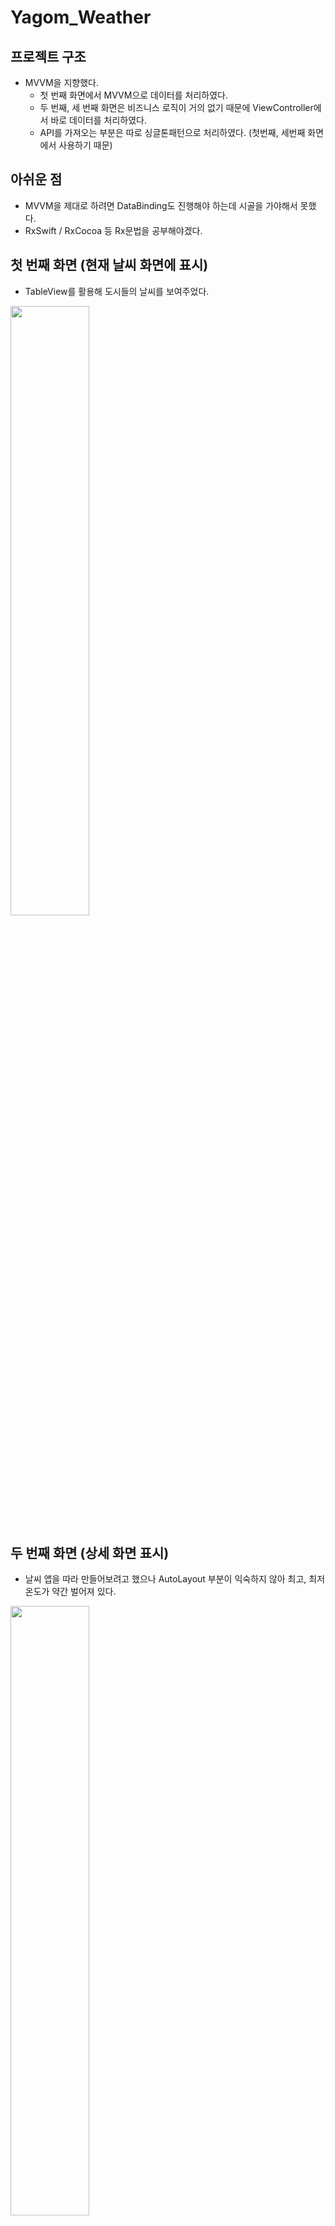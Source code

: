 # Yagom_Weather

## 프로젝트 구조
- MVVM을 지향했다.
  - 첫 번째 화면에서 MVVM으로 데이터를 처리하였다.
  - 두 번째, 세 번째 화면은 비즈니스 로직이 거의 없기 때문에 ViewController에서 바로 데이터를 처리하였다.
  - API를 가져오는 부분은 따로 싱글톤패턴으로 처리하였다. (첫번째, 세번째 화면에서 사용하기 때문)

## 아쉬운 점
- MVVM을 제대로 하려면 DataBinding도 진행해야 하는데 시골을 가야해서 못했다.
- RxSwift / RxCocoa 등 Rx문법을 공부해야겠다.

## 첫 번째 화면 (현재 날씨 화면에 표시)

- TableView를 활용해 도시들의 날씨를 보여주었다.

<img width="50%" src="https://user-images.githubusercontent.com/48668211/151744020-0afc81df-9432-412b-8a19-bbde36758aae.gif"/>

## 두 번째 화면 (상세 화면 표시)

- 날씨 앱을 따라 만들어보려고 했으나 AutoLayout 부분이 익숙하지 않아 최고, 최저 온도가 약간 벌어져 있다.

<img width="50%" src="https://user-images.githubusercontent.com/48668211/151744534-04291168-213d-4827-94b8-0b15b6be7679.mp4"/>

## 세 번째 화면 (그래프 표시)

- 가로 축(시간)이 겹치는 이슈로 인해 40건의 데이터 중 5개만 가져와서 보여지도록 했다.
- 온도와 습도의 높이 차이가 있어서 습도의 50% == 온도의 0도 로 높이를 잡고 계산하였다.
- 가로 축(시간)의 TextView 위치를 맨 하단으로 설정하였다.

<img width="50%" src="https://user-images.githubusercontent.com/48668211/151744975-7194c5c2-7d3e-4213-8f6a-255c76372c4f.mp4"/>

